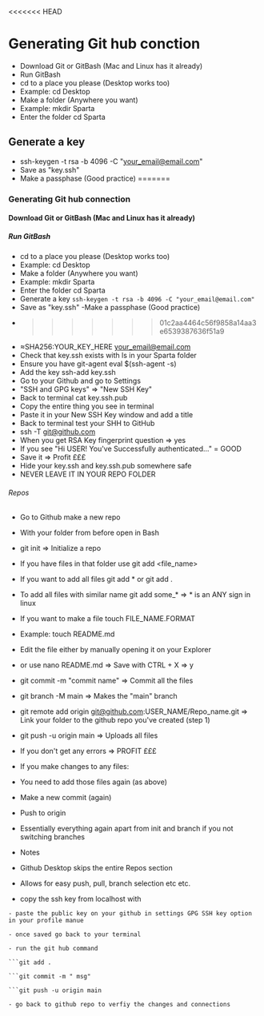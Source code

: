 <<<<<<< HEAD
# Generating Git hub conction
- Download Git or GitBash (Mac and Linux has it already)
- Run GitBash
- cd to a place you please (Desktop works too)
- Example: cd Desktop
- Make a folder (Anywhere you want)
- Example: mkdir Sparta
- Enter the folder cd Sparta

## Generate a key
- ssh-keygen -t rsa -b 4096 -C "your_email@email.com"
- Save as "key.ssh"
- Make a passphase (Good practice)
=======
### Generating Git hub connection

#### Download Git or GitBash (Mac and Linux has it already)
##### Run GitBash
- cd to a place you please (Desktop works too)
- Example: cd Desktop
- Make a folder (Anywhere you want)
- Example: mkdir Sparta
- Enter the folder cd Sparta
- Generate a key
```ssh-keygen -t rsa -b 4096 -C "your_email@email.com"```
- Save as "key.ssh"
-Make a passphase (Good practice)
- >>>>>>> 01c2aa4464c56f9858a14aa3e6539387636f51a9
- ≈SHA256:YOUR_KEY_HERE your_email@email.com
- Check that key.ssh exists with ls in your Sparta folder
- Ensure you have git-agent eval $(ssh-agent -s)
- Add the key ssh-add key.ssh
- Go to your Github and go to Settings
- "SSH and GPG keys" => "New SSH Key"
- Back to terminal cat key.ssh.pub
- Copy the entire thing you see in terminal
- Paste it in your New SSH Key window and add a title
- Back to terminal test your SHH to GitHub
- ssh -T git@github.com
- When you get RSA Key fingerprint question => yes
- If you see "Hi USER! You've Successfully authenticated..." = GOOD
- Save it => Profit £££
- Hide your key.ssh and key.ssh.pub somewhere safe
- NEVER LEAVE IT IN YOUR REPO FOLDER

###### Repos
- Go to Github make a new repo
- With your folder from before open in Bash
- git init => Initialize a repo
- If you have files in that folder use git add <file_name>
- If you want to add all files git add * or git add .
- To add all files with similar name git add some_* => * is an ANY sign in linux
- If you want to make a file touch FILE_NAME.FORMAT
- Example: touch README.md
- Edit the file either by manually opening it on your Explorer
- or use nano README.md => Save with CTRL + X => y
- git commit -m "commit name" => Commit all the files
- git branch -M main => Makes the "main" branch
- git remote add origin git@github.com:USER_NAME/Repo_name.git => Link your folder to the github repo you've created (step 1)
- git push -u origin main => Uploads all files
- If you don't get any errors => PROFIT £££
- If you make changes to any files:
- You need to add those files again (as above)
- Make a new commit (again)
- Push to origin
- Essentially everything again apart from init and branch if you not switching branches
- Notes
- Github Desktop skips the entire Repos section
- Allows for easy push, pull, branch selection etc etc.

- copy the ssh key from localhost with 

```cat id_rsa.pub
- paste the public key on your github in settings GPG SSH key option in your profile manue

- once saved go back to your terminal

- run the git hub command

```git add .

```git commit -m " msg"

```git push -u origin main

- go back to github repo to verfiy the changes and connections

